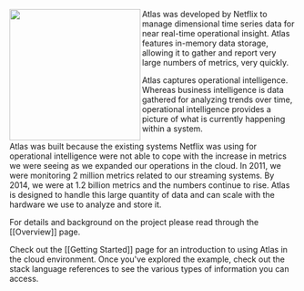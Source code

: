 <img src="https://github.com/Netflix/atlas/wiki/images/atlas_logo.png" width="230" height="230" align="left"></img>

Atlas was developed by Netflix to manage dimensional time series data for near real-time
operational insight. Atlas features in-memory data storage, allowing it to gather and report
very large numbers of metrics, very quickly.

Atlas captures operational intelligence. Whereas business intelligence is data gathered for
analyzing trends over time, operational intelligence provides a picture of what is currently
happening within a system.

Atlas was built because the existing systems Netflix was using for operational intelligence were
not able to cope with the increase in metrics we were seeing as we expanded our operations in the
cloud. In 2011, we were monitoring 2 million metrics related to our streaming systems. By 2014, we
were at 1.2 billion metrics and the numbers continue to rise. Atlas is designed to handle this
large quantity of data and can scale with the hardware we use to analyze and store it.

For details and background on the project please read through the [[Overview]] page.

Check out the [[Getting Started]] page for an introduction to using Atlas in the cloud
environment. Once you've explored the example, check out the stack language references to see
the various types of information you can access.
